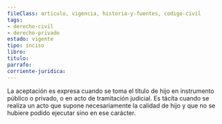 ```yaml
---
fileClass: articulo, vigencia, historia-y-fuentes, codigo-civil
tags:
- derecho-civil
- derecho-privado
estado: vigente
tipo: inciso
libro:
titulo:
parrafo:
corriente-juridica:
---
```

La aceptación es expresa cuando se toma el título de hijo en instrumento público o privado, o en acto de tramitación judicial. Es tácita cuando se realiza un acto que supone necesariamente la calidad de hijo y que no se hubiere podido ejecutar sino en ese carácter.